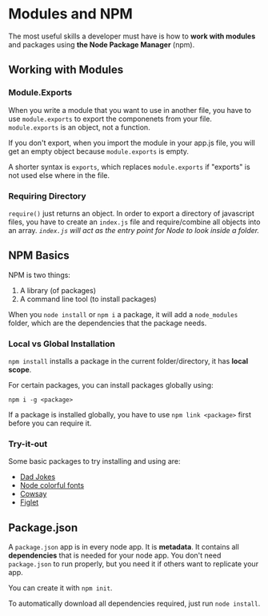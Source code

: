 # Modules and NPM

The most useful skills a developer must have is how to **work with modules** and packages using **the Node Package Manager** (npm).

## Working with Modules

### Module.Exports

When you write a module that you want to use in another file, you have to use `module.exports` to export the componenets from your file. `module.exports` is an object, not a function. 

If you don't export, when you import the module in your app.js file, you will get an empty object because `module.exports` is empty.

A shorter syntax is `exports`, which replaces `module.exports` if "exports" is not used else where in the file.

### Requiring Directory

`require()` just returns an object. In order to export a directory of javascript files, you have to create an `index.js` file and require/combine all objects into an array. *`index.js` will act as the entry point for Node to look inside a folder.*

## NPM Basics

NPM is two things:
1. A library (of packages)
2. A command line tool (to install packages)

When you `node install` or `npm i` a package, it will add a `node_modules` folder, which are the dependencies that the package needs.

### Local vs Global Installation

`npm install` installs a package in the current folder/directory, it has **local scope**.

For certain packages, you can install packages globally using:
```
npm i -g <package>
```
If a package is installed globally, you have to use `npm link <package>` first before you can require it.


### Try-it-out

Some basic packages to try installing and using are:

* [Dad Jokes](https://www.npmjs.com/package/give-me-a-joke)
* [Node colorful fonts](https://www.npmjs.com/package/colors)
* [Cowsay](https://www.npmjs.com/package/cowsay)
* [Figlet](https://www.npmjs.com/package/figlet)

## Package.json

A `package.json` app is in every node app. It is **metadata**. It contains all **dependencies** that is needed for your node app. You don't need `package.json` to run properly, but you need it if others want to replicate your app.

You can create it with `npm init`.

To automatically download all dependencies required, just run `node install`.








